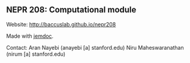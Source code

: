 ## NEPR 208: Computational module

Website: http://baccuslab.github.io/nepr208

Made with [jemdoc](http://jemdoc.jaboc.net/index.html).

Contact: 
Aran Nayebi (anayebi [a] stanford.edu)
Niru Maheswaranathan (nirum [a] stanford.edu)
